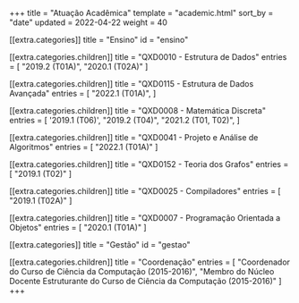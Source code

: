 +++
title = "Atuação Acadêmica"
template = "academic.html"
sort_by = "date"
updated = 2022-04-22
weight = 40

[[extra.categories]]
title = "Ensino"
id = "ensino"

  [[extra.categories.children]]
  title = "QXD0010 - Estrutura de Dados"
  entries = [
  "2019.2 (T01A)",
  "2020.1 (T02A)"
]

  [[extra.categories.children]]
  title = "QXD0115 - Estrutura de Dados Avançada"
  entries = [
  "2022.1 (T01A)",
]

  [[extra.categories.children]]
  title = "QXD0008 - Matemática Discreta"
  entries = [
  '2019.1 (T06)',
  "2019.2 (T04)",
  "2021.2 (T01, T02)",
]

  [[extra.categories.children]]
  title = "QXD0041 - Projeto e Análise de Algoritmos"
  entries = [
  "2022.1 (T01A)"
]

  [[extra.categories.children]]
  title = "QXD0152 - Teoria dos Grafos"
  entries = [
  "2019.1 (T02)"
]

  [[extra.categories.children]]
  title = "QXD0025 - Compiladores"
  entries = [
  "2019.1 (T02A)"
]

  [[extra.categories.children]]
  title = "QXD0007 - Programação Orientada a Objetos"
  entries = [
  "2020.1 (T01A)"
]

[[extra.categories]]
title = "Gestão"
id = "gestao"

  [[extra.categories.children]]
  title = "Coordenação"
  entries = [
  "Coordenador do Curso de Ciência da Computação (2015-2016)",
  "Membro do Núcleo Docente Estruturante do Curso de Ciência da Computação (2015-2016)"
]
+++
